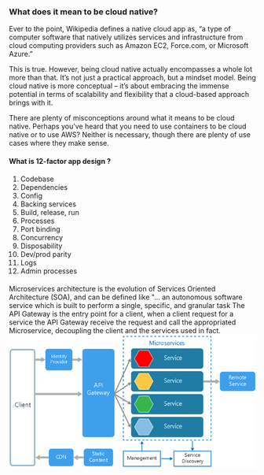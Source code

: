 
### What does it mean to be cloud native?

Ever to the point, Wikipedia defines a native cloud app as, “a type of computer software that natively utilizes services and infrastructure from cloud computing providers such as Amazon EC2, Force.com, or Microsoft Azure.”

This is true. However, being cloud native actually encompasses a whole lot more than that. It’s not just a practical approach, but a mindset model. Being cloud native is more conceptual – it’s about embracing the immense potential in terms of scalability and flexibility that a cloud-based approach brings with it.

There are plenty of misconceptions around what it means to be cloud native. Perhaps you’ve heard that you need to use containers to be cloud native or to use AWS? Neither is necessary, though there are plenty of use cases where they make sense.

#### What is 12-factor app design ?
1. Codebase
2. Dependencies
3. Config
4. Backing services
5. Build, release, run
6. Processes
7. Port binding
8. Concurrency
9. Disposability
10. Dev/prod parity
11. Logs
12. Admin processes

#### 
Microservices architecture is the evolution of Services Oriented Architecture (SOA), and can be defined like "… an autonomous software service which is built to perform a single, specific, and granular task
The API Gateway is the entry point for a client, when a client request for a service the API Gateway receive the request and call the appropriated Microservice, decoupling the client and the services used in fact.
![Micro Service Architecture](../images/Microservices-architecture-Image-taken-from.ppm)


